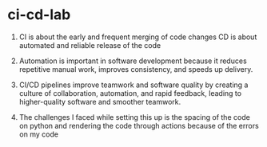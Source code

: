 # ci-cd-lab

1.  CI is about the early and frequent merging of code changes
  CD is about automated and reliable release of the code

2. Automation is important in software development because it reduces repetitive manual work, improves consistency, and speeds up delivery.

3. CI/CD pipelines improve teamwork and software quality by creating a culture of collaboration, automation, and rapid feedback, leading to higher-quality software and smoother teamwork.

4. The challenges I faced while setting this up is the spacing of the code on python and rendering the code through actions because of the errors on my code
